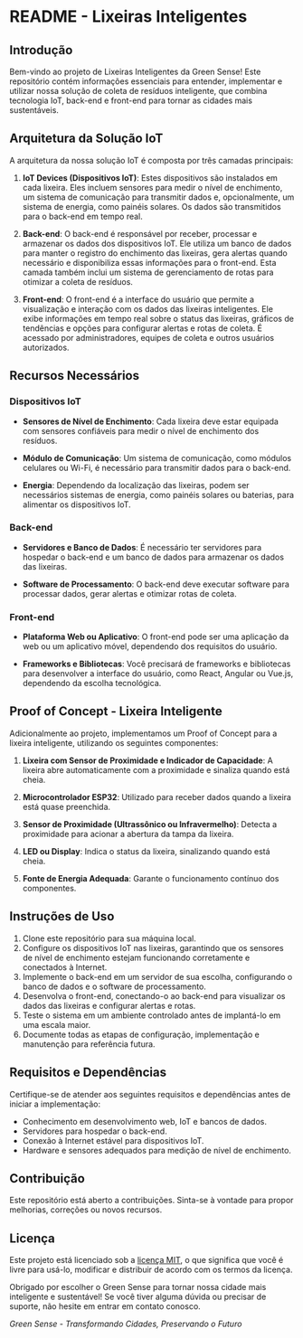 # README - Lixeiras Inteligentes

## Introdução

Bem-vindo ao projeto de Lixeiras Inteligentes da Green Sense! Este repositório contém informações essenciais para entender, implementar e utilizar nossa solução de coleta de resíduos inteligente, que combina tecnologia IoT, back-end e front-end para tornar as cidades mais sustentáveis.

## Arquitetura da Solução IoT

A arquitetura da nossa solução IoT é composta por três camadas principais:

1. **IoT Devices (Dispositivos IoT)**: Estes dispositivos são instalados em cada lixeira. Eles incluem sensores para medir o nível de enchimento, um sistema de comunicação para transmitir dados e, opcionalmente, um sistema de energia, como painéis solares. Os dados são transmitidos para o back-end em tempo real.

2. **Back-end**: O back-end é responsável por receber, processar e armazenar os dados dos dispositivos IoT. Ele utiliza um banco de dados para manter o registro do enchimento das lixeiras, gera alertas quando necessário e disponibiliza essas informações para o front-end. Esta camada também inclui um sistema de gerenciamento de rotas para otimizar a coleta de resíduos.

3. **Front-end**: O front-end é a interface do usuário que permite a visualização e interação com os dados das lixeiras inteligentes. Ele exibe informações em tempo real sobre o status das lixeiras, gráficos de tendências e opções para configurar alertas e rotas de coleta. É acessado por administradores, equipes de coleta e outros usuários autorizados.

## Recursos Necessários

### Dispositivos IoT

- **Sensores de Nível de Enchimento**: Cada lixeira deve estar equipada com sensores confiáveis para medir o nível de enchimento dos resíduos.

- **Módulo de Comunicação**: Um sistema de comunicação, como módulos celulares ou Wi-Fi, é necessário para transmitir dados para o back-end.

- **Energia**: Dependendo da localização das lixeiras, podem ser necessários sistemas de energia, como painéis solares ou baterias, para alimentar os dispositivos IoT.

### Back-end

- **Servidores e Banco de Dados**: É necessário ter servidores para hospedar o back-end e um banco de dados para armazenar os dados das lixeiras.

- **Software de Processamento**: O back-end deve executar software para processar dados, gerar alertas e otimizar rotas de coleta.

### Front-end

- **Plataforma Web ou Aplicativo**: O front-end pode ser uma aplicação da web ou um aplicativo móvel, dependendo dos requisitos do usuário.

- **Frameworks e Bibliotecas**: Você precisará de frameworks e bibliotecas para desenvolver a interface do usuário, como React, Angular ou Vue.js, dependendo da escolha tecnológica.

## Proof of Concept - Lixeira Inteligente

Adicionalmente ao projeto, implementamos um Proof of Concept para a lixeira inteligente, utilizando os seguintes componentes:

1. **Lixeira com Sensor de Proximidade e Indicador de Capacidade**: A lixeira abre automaticamente com a proximidade e sinaliza quando está cheia.

2. **Microcontrolador ESP32**: Utilizado para receber dados quando a lixeira está quase preenchida.

3. **Sensor de Proximidade (Ultrassônico ou Infravermelho)**: Detecta a proximidade para acionar a abertura da tampa da lixeira.

4. **LED ou Display**: Indica o status da lixeira, sinalizando quando está cheia.

5. **Fonte de Energia Adequada**: Garante o funcionamento contínuo dos componentes.

## Instruções de Uso

1. Clone este repositório para sua máquina local.
2. Configure os dispositivos IoT nas lixeiras, garantindo que os sensores de nível de enchimento estejam funcionando corretamente e conectados à Internet.
3. Implemente o back-end em um servidor de sua escolha, configurando o banco de dados e o software de processamento.
4. Desenvolva o front-end, conectando-o ao back-end para visualizar os dados das lixeiras e configurar alertas e rotas.
5. Teste o sistema em um ambiente controlado antes de implantá-lo em uma escala maior.
6. Documente todas as etapas de configuração, implementação e manutenção para referência futura.

## Requisitos e Dependências

Certifique-se de atender aos seguintes requisitos e dependências antes de iniciar a implementação:

- Conhecimento em desenvolvimento web, IoT e bancos de dados.
- Servidores para hospedar o back-end.
- Conexão à Internet estável para dispositivos IoT.
- Hardware e sensores adequados para medição de nível de enchimento.

## Contribuição

Este repositório está aberto a contribuições. Sinta-se à vontade para propor melhorias, correções ou novos recursos.

## Licença

Este projeto está licenciado sob a [licença MIT](LICENSE), o que significa que você é livre para usá-lo, modificar e distribuir de acordo com os termos da licença.

Obrigado por escolher o Green Sense para tornar nossa cidade mais inteligente e sustentável! Se você tiver alguma dúvida ou precisar de suporte, não hesite em entrar em contato conosco.

*Green Sense - Transformando Cidades, Preservando o Futuro*
